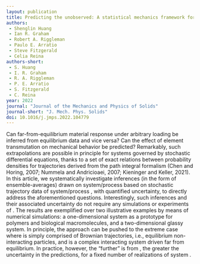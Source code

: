 ```yaml
---
layout: publication
title: Predicting the unobserved: A statistical mechanics framework for non-equilibrium material response with quantified uncertainty
authors:
 - Shenglin Huang
 - Ian R. Graham
 - Robert A. Riggleman
 - Paulo E. Arratio
 - Steve Fitzgerald 
 - Celia Reina
authors-short:
 - S. Huang
 - I. R. Graham
 - R. A. Riggleman
 - P. E. Arratio
 - S. Fitzgerald 
 - C. Reina
year: 2022
journal: "Journal of the Mechanics and Physics of Solids"
journal-short: "J. Mech. Phys. Solids"
doi: 10.1016/j.jmps.2022.104779
---
```

Can far-from-equilibrium material response under arbitrary loading be inferred from equilibrium data and vice versa? Can the effect of element transmutation on mechanical behavior be predicted? Remarkably, such extrapolations are possible in principle for systems governed by stochastic differential equations, thanks to a set of exact relations between probability densities for trajectories derived from the path integral formalism (Chen and Horing, 2007; Nummela and Andricioaei, 2007; Kieninger and Keller, 2021). In this article, we systematically investigate inferences (in the form of ensemble-averages) drawn on system/process  based on stochastic trajectory data of system/process , with quantified uncertainty, to directly address the aforementioned questions. Interestingly, such inferences and their associated uncertainty do not require any simulations or experiments of . The results are exemplified over two illustrative examples by means of numerical simulations: a one-dimensional system as a prototype for polymers and biological macromolecules, and a two-dimensional glassy system. In principle, the approach can be pushed to the extreme case where  is simply comprised of Brownian trajectories, i.e., equilibrium non-interacting particles, and  is a complex interacting system driven far from equilibrium. In practice, however, the “further”  is from , the greater the uncertainty in the predictions, for a fixed number of realizations of system .
